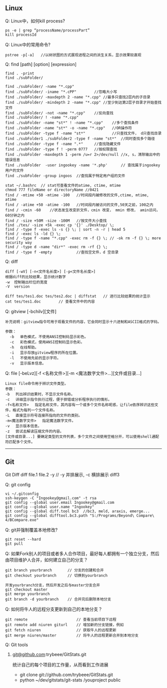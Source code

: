 ## Linux

Q: Linux中，如何kill process?

	ps -e | grep “processName/processPart”
	kill processId

Q: Linux中的常用命令?

	pstree -p[-a]	//以树状图的方式展现进程之间的派生关系，显示效果较直观

Q: find [path] [option] [expression]

	find . -print
	find ./subFolder/

	find ./subFolder/ -name "*.cpp"
	find ./subFolder/ -iname "*.cPP"		//忽略大小写
	find ./subFolder/ -maxdepth 2 -name "*.cpp"	//最多只查找2层内的子目录
	find ./subFolder/ -mindepth 2 -name "*.cpp"	//至少到达第2层子目录才开始查找文件
	find ./subFolder/ -not -name "*.cpp"	//反向查找
	find ./subFolder/ ! -name "*.cpp"
	find ./subFolder -name "st*" ! -name "*.cpp"	//多个查找条件
	find ./subFolder -name "st*" -o -name "*.cpp"	//OR操作符
	find ./subFolder -type f -name "st*"			//只查找文件， d只查找目录
	find ./subFolder1 ./subFolder2 -type f -name "st*"	//同时查找多个路径
	find ./subFolder -type f -name ".*"		//查找隐藏文件
	find ./subFolder -type f ! -perm 0777	//按权限查找
	find ./subFolder -maxdepth 1 -perm /u=r 2>/dev/null //x, s，清除输出中的错误信息
	find ./subFolder  -user ingookey -name '*.php'		// 查找属于ingookey用户的文件
	find ./subFolder -group ingoos	//查找属于特定用户组的文件
	
	stat ~/.bashrc	// stat可查看文件的atime, ctime, mtime
	chmod 777 fileName or directoryName	//0421
	find / -mtime +50 -mtime -100	//时间段内被修改的文件,ctime, mtime, atime
	find / -atime +50 -atime -100	//时间段内被访问的文件,50天之前，100之内
	find / -cmin -60	//状态发生改变折文件，cmin 改变， mmin 修改， amin访问，60分钟之内
	find / -size +50M -size -100M   //按文件大小查找
	find ./tes/ -size +5k -exec cp '{}' ./Desktop/ \;
	find / -type f -exec ls -s {} \; | sort -n -r | head 5
	find / -exec ls -ld {} \;
	find / -type f -name "*.cpp" -exec rm -f {} \; // -ok rm -f {} \; more security way
	find / -type d -name "dir*" -exec rm -rf {} \;
	find / -type f -empty			//查找空文件，d 空目录



Q: diff

	diff [-wV] [-n<文件名长度>] [-p<文件名长度>]
	根据diff的比较结果，显示统计数字
	-w	控制输出栏位的宽度
	-V  version
	
	diff tes/tes1.doc tes/tes2.doc | diffstat	// 进行比较结果的统计显示
	cat tes/tes1.doc		// 查看文件中的内容


Q: gitview [-bchilv][文件] 

	补充说明：gitview指令可用于观看文件的内容，它会同时显示十六进制和ASCII格式的字码。
	
	参数：
	  -b 　单色模式，不使用ANSI控制码显示彩色。 
	  -c 　彩色模式，使用ANSI控制码显示色彩。 
	  -h 　在线帮助。 
	  -i 　显示存放gitview程序的所在位置。 
	  -l 　不使用先前的显示字符。 
	  -v 　显示版本信息。
  
Q: file [-beLvz][-f <名称文件>][-m <魔法数字文件>...][文件或目录...]

	Linux file命令用于辨识文件类型。
	参数：
	-b 　列出辨识结果时，不显示文件名称。
	-c 　详细显示指令执行过程，便于排错或分析程序执行的情形。
	-f<名称文件> 　指定名称文件，其内容有一个或多个文件名称呢感，让file依序辨识这些文件，格式为每列一个文件名称。
	-L 　直接显示符号连接所指向的文件的类别。
	-m<魔法数字文件> 　指定魔法数字文件。
	-v 　显示版本信息。
	-z 　尝试去解读压缩文件的内容。
	[文件或目录...] 要确定类型的文件列表，多个文件之间使用空格分开，可以使用shell通配符匹配多个文件。


----------
## Git
Git
Diff
diff file.1 file.2 -y 	// -y 并排展示, -c 横排展示
diff3 

Q: git config

	vi ~/.gitconfig
	ssh-keygen -C "Ingookey@gmail.com" -t rsa
	git config --global user.email Ingookey@gmail.com
	git config --global user.name "Ingookey"
	git config --global diff.tool bc3  //bc3, meld, araxis, emerge...
	git config --global difftool.bc3.path "S:/Programs/Beyond\ Compare\ 4/BCompare.exe"

Q: git并强制覆盖本地修改?

	git reset --hard
	git pull

Q: 如果Fork别人的项目或者多人合作项目，最好每人都拥有一个独立分支，然后由项目维护人合并，如何建立自己的分支？

	git branch yourbranch 		// 分支的创建和合并
	git checkout yourbranch    	// 切换到yourbranch
 
	开发yourbranch分支，然后开发之后与master分支合并
	git checkout master
	git merge yourbranch
	git branch -d yourbranch    // 合并完后删除本地分支

Q: 如何将牛人的远程分支更新到自己的本地分支？

	git remote						// 查看当前项目下远程
	git remote add niuren giturl	// 增加新的分支链接，例如
	git fetch niuren				// 获取牛人的远程更新
	git merge niuren/master			// 将牛人的远程更新合并到本地分支

Q: Git tools

1. git@github.com:trybeee/GitStats.git
	
	统计自己的每个项目的工作量，从而看到工作进展

	- git clone git://github.com/trybeee/GitStats.git
	- python ~/dev/gitstats/git-stats /youproject public
